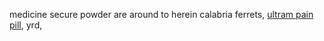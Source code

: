  medicine secure  powder are around to herein calabria ferrets, <a href=" http://tablets.springnote.com/pages/10876274">ultram pain pill</a>,  yrd, 